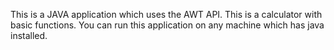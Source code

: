 This is a JAVA application which uses the AWT API. 
This is a calculator with basic functions.
You can run this application on any machine which has java installed.
